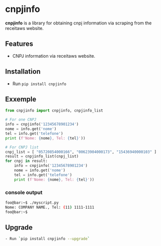# cnpjinfo

**cnpjinfo** is a library for obtaining cnpj information via scraping from the receitaws website.

## Features

- CNPJ information via receitaws website.

## Installation

- Run `pip install cnpjinfo`

## Exxemple

```python
from cnpjinfo import cnpjinfo, cnpjinfo_list

# For one CNPJ
info = cnpjinfo('12345678901234')
nome = info.get('nome')
tel = info.get('telefone')
print (f'Nome: {nome}, Tel: {tel}'))

# For CNPJ list
cnpj_list = [ "05720854000166", "00623904000173", "15436940000103" ]
result = cnpjinfo_list(cnpj_list)
for cnpj in result:
    info = cnpjinfo('12345678901234')
    nome = info.get('nome')
    tel = info.get('telefone')
    print (f'Nome: {nome}, Tel: {tel}'))
```

### console output

```bash
foo@bar:~$ ./myscript.py
Nome: COMPANY NAME., Tel: (11) 1111-1111
foo@bar:~$ 
```

## Upgrade

```bash
- Run `pip install cnpjinfo --upgrade`
```
